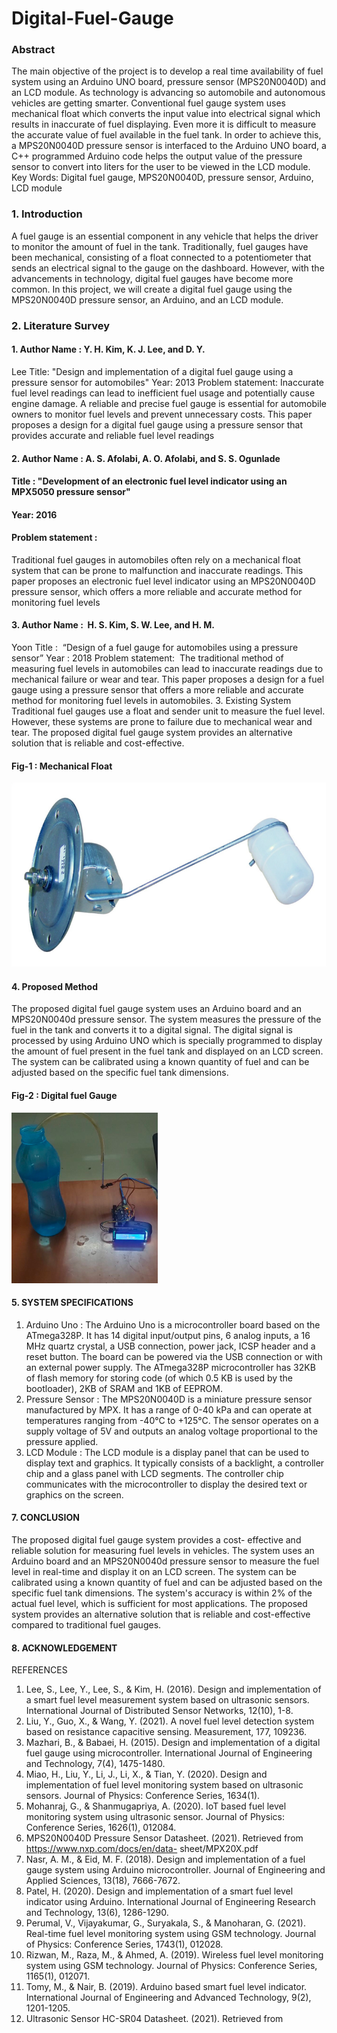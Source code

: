 # Digital-Fuel-Gauge

### Abstract

The main objective of the project is to develop a real time
availability of fuel system using an Arduino UNO board,
pressure sensor (MPS20N0040D) and an LCD module. As
technology is advancing so automobile and autonomous
vehicles are getting smarter. Conventional fuel gauge
system uses mechanical float which converts the input value
into electrical signal which results in inaccurate of fuel
displaying. Even more it is difficult to measure the accurate
value of fuel available in the fuel tank. In order to achieve
this, a MPS20N0040D pressure sensor is interfaced to the
Arduino UNO board, a C++ programmed Arduino code
helps the output value of the pressure sensor to convert into
liters for the user to be viewed in the LCD module.
Key Words: Digital fuel gauge, MPS20N0040D,
pressure sensor, Arduino, LCD module

### 1. Introduction
A fuel gauge is an essential component in any vehicle that
helps the driver to monitor the amount of fuel in the tank.
Traditionally, fuel gauges have been mechanical, consisting
of a float connected to a potentiometer that sends an
electrical signal to the gauge on the dashboard. However,
with the advancements in technology, digital fuel gauges
have become more common. In this project, we will create a
digital fuel gauge using the MPS20N0040D pressure sensor,
an Arduino, and an LCD module.

### 2. Literature Survey
#### 1. Author Name : Y. H. Kim, K. J. Lee, and D. Y.
Lee
Title: &quot;Design and implementation of a digital fuel
gauge using a pressure sensor for automobiles&quot;
Year: 2013
Problem statement: Inaccurate fuel level readings
can lead to inefficient fuel usage and potentially
cause engine damage. A reliable and precise fuel
gauge is essential for automobile owners to monitor
fuel levels and prevent unnecessary costs. This
paper proposes a design for a digital fuel gauge
using a pressure sensor that provides accurate and
reliable fuel level readings
#### 2. Author Name : A. S. Afolabi, A. O. Afolabi, and S. S. Ogunlade

#### Title : &quot;Development of an electronic fuel level indicator using an MPX5050 pressure sensor&quot;
#### Year: 2016
#### Problem statement : 
Traditional fuel gauges in
automobiles often rely on a mechanical float
system that can be prone to malfunction and
inaccurate readings. This paper proposes an
electronic fuel level indicator using an
MPS20N0040D pressure sensor, which offers a
more reliable and accurate method for monitoring
fuel levels

#### 3. Author Name :  H. S. Kim, S. W. Lee, and H. M.
Yoon
Title :  “Design of a fuel gauge for automobiles
using a pressure sensor”
Year : 2018
Problem statement:  The traditional method of
measuring fuel levels in automobiles can lead to
inaccurate readings due to mechanical failure or
wear and tear. This paper proposes a design for a
fuel gauge using a pressure sensor that offers a
more reliable and accurate method for monitoring
fuel levels in automobiles.
3. Existing System
Traditional fuel gauges use a float and sender unit to
measure the fuel level. However, these systems are prone to
failure due to mechanical wear and tear. The proposed
digital fuel gauge system provides an alternative solution
that is reliable and cost-effective.

#### Fig-1 : Mechanical Float

![1](https://github.com/Lokesh-J-03/Digital-Fuel-Gauge/blob/main/Picture1.png)

#### 4. Proposed Method

The proposed digital fuel gauge system uses an Arduino
board and an MPS20N0040d pressure sensor. The system
measures the pressure of the fuel in the tank and converts it
to a digital signal. The digital signal is processed by using
Arduino UNO which is specially programmed to display the
amount of fuel present in the fuel tank and displayed on an
LCD screen. The system can be calibrated using a known
quantity of fuel and can be adjusted based on the specific
fuel tank dimensions.

#### Fig-2 : Digital fuel Gauge

![1](https://github.com/Lokesh-J-03/Digital-Fuel-Gauge/blob/main/Picture2.png)

#### 5. SYSTEM SPECIFICATIONS
1. Arduino Uno : The Arduino Uno is a
microcontroller board based on the ATmega328P.
It has 14 digital input/output pins, 6 analog inputs,
a 16 MHz quartz crystal, a USB connection, power
jack, ICSP header and a reset button. The board can
be powered via the USB connection or with an
external power supply. The ATmega328P
microcontroller has 32KB of flash memory for
storing code (of which 0.5 KB is used by the
bootloader), 2KB of SRAM and 1KB of EEPROM.
2. Pressure Sensor : The MPS20N0040D is a
miniature pressure sensor manufactured by MPX. It
has a range of 0-40 kPa and can operate at
temperatures ranging from -40°C to +125°C. The
sensor operates on a supply voltage of 5V and
outputs an analog voltage proportional to the
pressure applied.
3. LCD Module : The LCD module is a display panel
that can be used to display text and graphics. It
typically consists of a backlight, a controller chip
and a glass panel with LCD segments. The
controller chip communicates with the microcontroller to display the desired text or
graphics on the screen.

#### 7. CONCLUSION
The proposed digital fuel gauge system provides a cost-
effective and reliable solution for measuring fuel levels in
vehicles. The system uses an Arduino board and an
MPS20N0040d pressure sensor to measure the fuel level in
real-time and display it on an LCD screen. The system can
be calibrated using a known quantity of fuel and can be
adjusted based on the specific fuel tank dimensions. The
system&#39;s accuracy is within 2% of the actual fuel level,
which is sufficient for most applications. The proposed
system provides an alternative solution that is reliable and
cost-effective compared to traditional fuel gauges.

#### 8. ACKNOWLEDGEMENT
REFERENCES
1. Lee, S., Lee, Y., Lee, S., &amp; Kim, H. (2016). Design
and implementation of a smart fuel level
measurement system based on ultrasonic sensors.
International Journal of Distributed Sensor
Networks, 12(10), 1-8.
2. Liu, Y., Guo, X., &amp; Wang, Y. (2021). A novel fuel
level detection system based on resistance
capacitive sensing. Measurement, 177, 109236.
3. Mazhari, B., &amp; Babaei, H. (2015). Design and
implementation of a digital fuel gauge using
microcontroller. International Journal of
Engineering and Technology, 7(4), 1475-1480.
4. Miao, H., Liu, Y., Li, J., Li, X., &amp; Tian, Y. (2020).
Design and implementation of fuel level
monitoring system based on ultrasonic sensors.
Journal of Physics: Conference Series, 1634(1).
5. Mohanraj, G., &amp; Shanmugapriya, A. (2020). IoT
based fuel level monitoring system using ultrasonic
sensor. Journal of Physics: Conference Series,
1626(1), 012084.
6. MPS20N0040D Pressure Sensor Datasheet. (2021).
Retrieved from https://www.nxp.com/docs/en/data-
sheet/MPX20X.pdf
7. Nasr, A. M., &amp; Eid, M. F. (2018). Design and
implementation of a fuel gauge system using
Arduino microcontroller. Journal of Engineering
and Applied Sciences, 13(18), 7666-7672.
8. Patel, H. (2020). Design and implementation of a
smart fuel level indicator using Arduino.
International Journal of Engineering Research and
Technology, 13(6), 1286-1290.
9. Perumal, V., Vijayakumar, G., Suryakala, S., &amp;
Manoharan, G. (2021). Real-time fuel level
monitoring system using GSM technology. Journal
of Physics: Conference Series, 1743(1), 012028.
10. Rizwan, M., Raza, M., &amp; Ahmed, A. (2019).
Wireless fuel level monitoring system using GSM
technology. Journal of Physics: Conference Series,
1165(1), 012071.
11. Tomy, M., &amp; Nair, B. (2019). Arduino based smart
fuel level indicator. International Journal of
Engineering and Advanced Technology, 9(2),
1201-1205.
12. Ultrasonic Sensor HC-SR04 Datasheet. (2021).
Retrieved from
